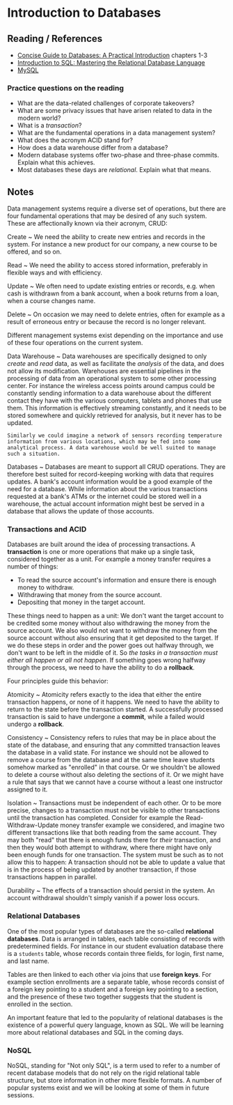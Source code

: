 # Introduction to Databases

## Reading / References

- [Concise Guide to Databases: A Practical Introduction](https://acm.skillport.com/skillportfe/main.action#summary/BOOKS/RW$31069:_ss_book:76983) chapters 1-3
- [Introduction to SQL: Mastering the Relational Database Language](https://www.safaribooksonline.com/library/view/introduction-to-sql/0321305965/)
- [MySQL](https://www.safaribooksonline.com/library/view/mysql-fifth-edition/9780133038552/)

### Practice questions on the reading

- What are the data-related challenges of corporate takeovers?
- What are some privacy issues that have arisen related to data in the modern world?
- What is a *transaction*?
- What are the fundamental operations in a data management system?
- What does the acronym ACID stand for?
- How does a data warehouse differ from a database?
- Modern database systems offer two-phase and three-phase commits. Explain what this achieves.
- Most databases these days are *relational*. Explain what that means.

## Notes

Data management systems require a diverse set of operations, but there are four fundamental operations that may be desired of any such system. These are affectionally known via their acronym, CRUD:

Create
  ~ We need the ability to create new entries and records in the system. For instance a new product for our company, a new course to be offered, and so on.

Read
  ~ We need the ability to access stored information, preferably in flexible ways and with efficiency.

Update
  ~ We often need to update existing entries or records, e.g. when cash is withdrawn from a bank account, when a book returns from a loan, when a course changes name.

Delete
  ~ On occasion we may need to delete entries, often for example as a result of erroneous entry or because the record is no longer relevant.

Different management systems exist depending on the importance and use of these four operations on the current system.

Data Warehouse
  ~ Data warehouses are specifically designed to only *create* and *read* data, as well as facilitate the *analysis* of the data, and does not allow its modification. Warehouses are essential pipelines in the processing of data from an operational system to some other processing center. For instance the wireless access points around campus could be constantly sending information to a data warehouse about the different contact they have with the various computers, tablets and phones that use them. This information is effectively streaming constantly, and it needs to be stored somewhere and quickly retrieved for analysis, but it never has to be updated.

    Similarly we could imagine a network of sensors recording temperature information from various locations, which may be fed into some analytical process. A data warehouse would be well suited to manage such a situation.

Databases
  ~ Databases are meant to support all CRUD operations. They are therefore best suited for record-keeping working with data that requires updates. A bank's account information would be a good example of the need for a database. While information about the various transactions requested at a bank's ATMs or the internet could be stored well in a warehouse, the actual account information might best be served in a database that allows the update of those accounts.

### Transactions and ACID

Databases are built around the idea of processing transactions. A **transaction** is one or more operations that make up a single task, considered together as a unit. For example a money transfer requires a number of things:

- To read the source account's information and ensure there is enough money to withdraw.
- Withdrawing that money from the source account.
- Depositing that money in the target account.

These things need to happen as a unit: We don't want the target account to be credited some money without also withdrawing the money from the source account. We also would not want to withdraw the money from the source account without also ensuring that it get deposited to the target. If we do these steps in order and the power goes out halfway through, we don't want to be left in the middle of it. So *the tasks in a transaction must either all happen or all not happen*. If something goes wrong halfway through the process, we need to have the ability to do a **rollback**.

Four principles guide this behavior:

Atomicity
  ~ Atomicity refers exactly to the idea that either the entire transaction happens, or none of it happens. We need to have the ability to return to the state before the transaction started. A successfully processed transaction is said to have undergone a **commit**, while a failed would undergo a **rollback**.

Consistency
  ~ Consistency refers to rules that may be in place about the state of the database, and ensuring that any committed transaction leaves the database in a valid state. For instance we should not be allowed to remove a course from the database and at the same time leave students somehow marked as "enrolled" in that course. Or we shouldn't be allowed to delete a course without also deleting the sections of it. Or we might have a rule that says that we cannot have a course without a least one instructor assigned to it.

Isolation
  ~ Transactions must be independent of each other. Or to be more precise, changes to a transaction must not be visible to other transactions until the transaction has completed. Consider for example the Read-Withdraw-Update money transfer example we considered, and imagine two different transactions like that both reading from the same account. They may both "read" that there is enough funds there for *their* transaction, and then they would both attempt to withdraw, where there might have only been enough funds for one transaction. The system must be such as to not allow this to happen: A transaction should not be able to update a value that is in the process of being updated by another transaction, if those transactions happen in parallel.

Durability
  ~ The effects of a transaction should persist in the system. An account withdrawal shouldn't simply vanish if a power loss occurs.

### Relational Databases

One of the most popular types of databases are the so-called **relational databases**. Data is arranged in tables, each table consisting of records with predetermined fields. For instance in our student evaluation database there is a `students` table, whose records contain three fields, for login, first name, and last name.

Tables are then linked to each other via joins that use **foreign keys**. For example section enrollments are a separate table, whose records consist of a foreign key pointing to a student and a foreign key pointing to a section, and the presence of these two together suggests that the student is enrolled in the section.

An important feature that led to the popularity of relational databases is the existence of a powerful query language, known as SQL. We will be learning more about relational databases and SQL in the coming days.

### NoSQL

NoSQL, standing for "Not only SQL", is a term used to refer to a number of recent database models that do not rely on the rigid relational table structure, but store information in other more flexible formats. A number of popular systems exist and we will be looking at some of them in future sessions.
